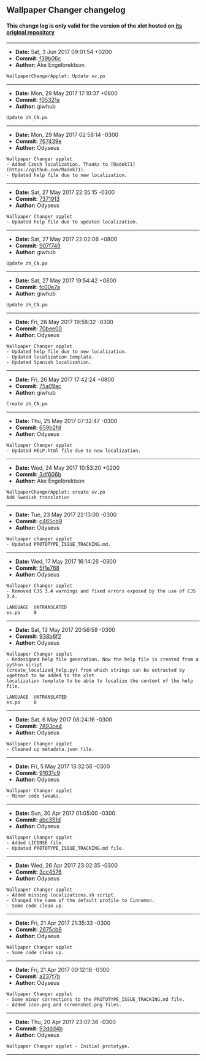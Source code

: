 ## Wallpaper Changer changelog

#### This change log is only valid for the version of the xlet hosted on [its original repository](https://github.com/Odyseus/CinnamonTools)

***

- **Date:** Sat, 3 Jun 2017 09:01:54 +0200
- **Commit:** [f39b06c](https://github.com/Odyseus/CinnamonTools/commit/f39b06c)
- **Author:** Åke Engelbrektson

```
WallpaperChangerApplet: Update sv.po

```

***

- **Date:** Mon, 29 May 2017 17:10:37 +0800
- **Commit:** [f05321a](https://github.com/Odyseus/CinnamonTools/commit/f05321a)
- **Author:** giwhub

```
Update zh_CN.po

```

***

- **Date:** Mon, 29 May 2017 02:58:14 -0300
- **Commit:** [767439e](https://github.com/Odyseus/CinnamonTools/commit/767439e)
- **Author:** Odyseus

```
Wallpaper Changer applet
- Added Czech localization. Thanks to [Radek71](https://github.com/Radek71).
- Updated help file due to new localization.

```

***

- **Date:** Sat, 27 May 2017 22:35:15 -0300
- **Commit:** [7371913](https://github.com/Odyseus/CinnamonTools/commit/7371913)
- **Author:** Odyseus

```
Wallpaper Changer applet
- Updated help file due to updated localization.

```

***

- **Date:** Sat, 27 May 2017 22:02:06 +0800
- **Commit:** [907f749](https://github.com/Odyseus/CinnamonTools/commit/907f749)
- **Author:** giwhub

```
Update zh_CN.po

```

***

- **Date:** Sat, 27 May 2017 19:54:42 +0800
- **Commit:** [fc00e7a](https://github.com/Odyseus/CinnamonTools/commit/fc00e7a)
- **Author:** giwhub

```
Update zh_CN.po

```

***

- **Date:** Fri, 26 May 2017 19:58:32 -0300
- **Commit:** [70bee00](https://github.com/Odyseus/CinnamonTools/commit/70bee00)
- **Author:** Odyseus

```
Wallpaper Changer applet
- Updated help file due to new localization.
- Updated localization template.
- Updated Spanish localization.

```

***

- **Date:** Fri, 26 May 2017 17:42:24 +0800
- **Commit:** [75a09ac](https://github.com/Odyseus/CinnamonTools/commit/75a09ac)
- **Author:** giwhub

```
Create zh_CN.po

```

***

- **Date:** Thu, 25 May 2017 07:32:47 -0300
- **Commit:** [659b2fd](https://github.com/Odyseus/CinnamonTools/commit/659b2fd)
- **Author:** Odyseus

```
Wallpaper Changer applet
- Updated HELP.html file due to new localization.

```

***

- **Date:** Wed, 24 May 2017 10:53:20 +0200
- **Commit:** [3df606b](https://github.com/Odyseus/CinnamonTools/commit/3df606b)
- **Author:** Åke Engelbrektson

```
WallpaperChangerApplet: create sv.po
Add Swedish translation
```

***

- **Date:** Tue, 23 May 2017 22:13:00 -0300
- **Commit:** [c465cb9](https://github.com/Odyseus/CinnamonTools/commit/c465cb9)
- **Author:** Odyseus

```
Wallpaper changer applet
- Updated PROTOTYPE_ISSUE_TRACKING.md.

```

***

- **Date:** Wed, 17 May 2017 16:14:26 -0300
- **Commit:** [5f1e768](https://github.com/Odyseus/CinnamonTools/commit/5f1e768)
- **Author:** Odyseus

```
Wallpaper Changer applet
- Removed CJS 3.4 warnings and fixed errors exposed by the use of CJS 3.4.

LANGUAGE  UNTRANSLATED
es.po     0

```

***

- **Date:** Sat, 13 May 2017 20:56:59 -0300
- **Commit:** [938b6f2](https://github.com/Odyseus/CinnamonTools/commit/938b6f2)
- **Author:** Odyseus

```
Wallpaper Changer applet
- Redesigned help file generation. Now the help file is created from a python script
(create_localized_help.py) from which strings can be extracted by xgettext to be added to the xlet
localization template to be able to localize the content of the help file.

LANGUAGE  UNTRANSLATED
es.po     0

```

***

- **Date:** Sat, 6 May 2017 08:24:16 -0300
- **Commit:** [7893ce4](https://github.com/Odyseus/CinnamonTools/commit/7893ce4)
- **Author:** Odyseus

```
Wallpaper Changer applet
- Cleaned up metadata.json file.

```

***

- **Date:** Fri, 5 May 2017 13:32:56 -0300
- **Commit:** [91631c9](https://github.com/Odyseus/CinnamonTools/commit/91631c9)
- **Author:** Odyseus

```
Wallpaper Changer applet
- Minor code tweaks.

```

***

- **Date:** Sun, 30 Apr 2017 01:05:00 -0300
- **Commit:** [abc351d](https://github.com/Odyseus/CinnamonTools/commit/abc351d)
- **Author:** Odyseus

```
Wallpaper Changer applet
- Added LICENSE file.
- Updated PROTOTYPE_ISSUE_TRACKING.md file.

```

***

- **Date:** Wed, 26 Apr 2017 23:02:35 -0300
- **Commit:** [3cc4576](https://github.com/Odyseus/CinnamonTools/commit/3cc4576)
- **Author:** Odyseus

```
Wallpaper Changer applet
- Added missing localizations.sh script.
- Changed the name of the default profile to Cinnamon.
- Some code clean up.

```

***

- **Date:** Fri, 21 Apr 2017 21:35:33 -0300
- **Commit:** [2675cb8](https://github.com/Odyseus/CinnamonTools/commit/2675cb8)
- **Author:** Odyseus

```
Wallpaper Changer applet
- Some code clean up.

```

***

- **Date:** Fri, 21 Apr 2017 00:12:18 -0300
- **Commit:** [a237f7b](https://github.com/Odyseus/CinnamonTools/commit/a237f7b)
- **Author:** Odyseus

```
Wallpaper Changer applet
- Some minor corrections to the PROTOTYPE_ISSUE_TRACKING.md file.
- Added icon.png and screenshot.png files.

```

***

- **Date:** Thu, 20 Apr 2017 23:07:36 -0300
- **Commit:** [93ddd4b](https://github.com/Odyseus/CinnamonTools/commit/93ddd4b)
- **Author:** Odyseus

```
Wallpaper Changer applet - Initial prototype.

```

***
